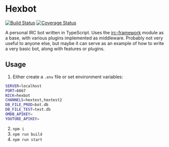 # Hexbot
[![Build Status](https://travis-ci.org/hexjelly/hexbot.svg?branch=master)](https://travis-ci.org/hexjelly/hexbot) [![Coverage Status](https://coveralls.io/repos/github/hexjelly/hexbot/badge.svg?branch=master)](https://coveralls.io/github/hexjelly/hexbot?branch=master)

A personal IRC bot written in TypeScript. Uses the [irc-framework](https://github.com/kiwiirc/irc-framework) module as a base, with various plugins implemented as middleware. Probably not very useful to anyone else, but maybe it can serve as an example of how to write a very basic bot, along with features or plugins.

## Usage

1. Either create a `.env` file or set environment variables:
```bash
SERVER=localhost
PORT=6667
NICK=hexbot
CHANNELS=hextest,hextest2
DB_FILE_PROD=bot.db
DB_FILE_TEST=test.db
OMDB_APIKEY=
YOUTUBE_APIKEY=
```

2. `npm i`
3. `npm run build`
4. `npm run start`
